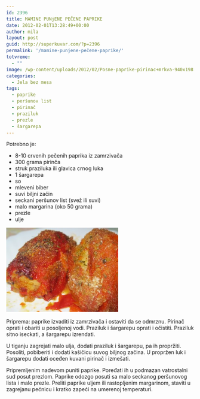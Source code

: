 ```yaml
---
id: 2396
title: MAMINE PUNjENE PEČENE PAPRIKE
date: 2012-02-01T13:28:49+00:00
author: mila
layout: post
guid: http://superkuvar.com/?p=2396
permalink: '/mamine-punjene-pečene-paprike/'
totvreme:
  - ""
image: /wp-content/uploads/2012/02/Posne-paprike-pirinac+mrkva-940x198.jpg
categories:
  - Jela bez mesa
tags:
  - paprike
  - peršunov list
  - pirinač
  - praziluk
  - prezle
  - šargarepa
---
```

Potrebno je:

  * 8-10 crvenih pečenih paprika iz zamrzivača
  * 300 grama pirinča
  * struk praziluka ili glavica crnog luka
  * 1 šargarepa
  * so
  * mleveni biber
  * suvi biljni začin
  * seckani peršunov list (svež ili suvi)
  * malo margarina (oko 50 grama)
  * prezle
  * ulje

<img class="alignnone size-medium wp-image-2397" title="Posne paprike -pirinac+mrkva" src="/wp-content/uploads/2012/02/Posne-paprike-pirinac+mrkva-300x225.jpg" alt="" width="300" height="225" /> 

Priprema: paprike izvaditi iz zamrzivača i ostaviti da se odmrznu. Pirinač oprati i obariti u posoljenoj vodi. Praziluk i šargarepu oprati i očistiti. Praziluk sitno iseckati, a šargarepu izrendati.

U tiganju zagrejati malo ulja, dodati praziluk i šargarepu, pa ih propržiti. Posoliti, pobiberiti i dodati kašičicu suvog biljnog začina. U propržen luk i šargarepu dodati oceđen kuvani pirinač i izmešati.

Pripremljenim nadevom puniti paprike. Poređati ih u podmazan vatrostalni sud posut prezlom. Paprike odozgo posuti sa malo seckanog peršunovog lista i malo prezle. Preliti paprike uljem ili rastopljenim margarinom, staviti u zagrejanu pećnicu i kratko zapeći na umerenoj temperaturi.